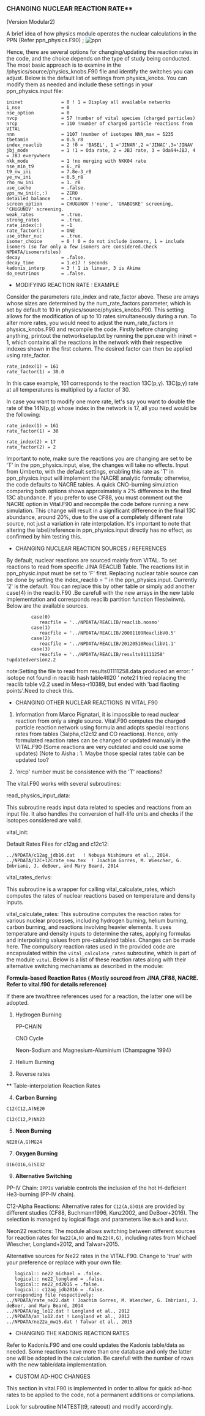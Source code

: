 ### CHANGING NUCLEAR REACTION RATE**

(Version Modular2)

A brief idea of how physics module operates the nuclear calculations in the PPN (Refer ppn_physics.F90) ; 
![ppn](ppnb.png)











Hence, there are several options for changing/updating the reaction rates in the code, and the choice depends on the type of study being conducted. The most basic approach is to examine in the /physics/source/physics_knobs.F90 file and identify the switches you can adjust. Below is the default list of settings from physics_knobs. You can modify them as needed and include these settings in your ppn_physics.input file:
```
ininet              = 0 ! 1 = Display all available networks
i_nse               = 0
nse_option          = 0
nvcp                = 57 !number of vital species (charged particles)
nrcp                = 110 !number of charged particle reactions from VITAL
nnn                 = 1107 !number of isotopes NNN_max = 5235 
tbetamin            = 0.5_r8
index_reaclib       = 2 !0 = 'BASEL', 1 ='JINAR',2 ='JINAC',3='JINAV
jbj_mode            = 1 !1 = Oda rate, 2 = JBJ rate, 3 = Oda94+JBJ, 4 = JBJ everywhere
nkk_mode            = 1 !no merging with NKK04 rate 
nse_min_t9          = 6._r8
t9_nw_ini           = 7.8e-3_r8
ye_nw_ini           = 0.5_r8
rho_nw_ini          = 1._r8
use_cache           = .false.
yps_nw_ini(:,:)     = ZERO
detailed_balance    = .true.
screen_option       = CHUGUNOV !'none', 'GRABOSKE' screening, 'CHUGUNOV' screening.
weak_rates          = .true.
strong_rates        = .true.
rate_index(:)       = -1
rate_factor(:)      = ONE
use_other_nuc       = .true.
isomer_choice       = 0 ! 0 = do not include isomers, 1 = include isomers (so far only a few isomers are considered.Check NPDATA/isomersfiles)
decay               = .false.
decay_time          = 1.e17 ! seconds
kadonis_interp      = 3 ! 1 is linear, 3 is Akima
do_neutrinos        = .false.
```
- MODIFYING REACTION RATE : EXAMPLE 

Consider the parameters rate_index and rate_factor  above. These are arrays whose sizes are determined by the num_rate_factors parameter, which is set by default to 10 in physics/source/physics_knobs.F90. 
This setting allows for the modification of up to 10 rates simultaneously during a run. To alter more rates, you would need to adjust the num_rate_factors in physics_knobs.F90 and recompile the code.
Firstly before changing anything, printout the networksetup.txt by running the ppn.exe with ininet = 1, which contains all the reactions in the network with their respective indexes shown in the first column. 
The desired factor can then be applied using rate_factor.
```
rate_index(1) = 161
rate_factor(1) = 30.0
```
In this case example, 161 corresponds to the reaction 13C(p,γ).
13C(p,γ) rate at all temperatures is multiplied by a factor of 30.

In case you want to modify one more rate, let's say  you want to double the rate of the 14N(p,g) whose index in the network is 17, all you need would be the following:
```
rate_index(1) = 161 
rate_factor(1) = 30
     
rate_index(2) = 17 
rate_factor(2) = 2
```
Important to note, make sure the reactions you are changing are set to be 'T' in the ppn_physics.input, else, the changes will take no effects.
Input from Umberto, with the default settings, enabling this rate as 'T' in ppn_physics.input will implement the NACRE analytic formula; otherwise, the code defaults to NACRE tables. A quick CNO-burning simulation comparing both options shows approximately a 2% difference in the final 13C abundance. If you prefer to use CF88, you must comment out the NACRE option in Vital.F90 and recompile the code before running a new simulation. This change will result in a significant difference in the final 13C abundance, around 20%, due to the use of a completely different rate source, not just a variation in rate interpolation. It's important to note that altering the label/reference in ppn_physics.input directly has no effect, as confirmed by him testing this.

- CHANGING NUCLEAR REACTION SOURCES / REFERENCES
  
By default, nuclear reactions are sourced mainly from VITAL. To set reactions to read from specific JINA REACLIB Table. The reactions list in ppn_physic.input must be set to 'F' first.
Replacing nuclear table source can be done by setting the index_reaclib = '' in the ppn_physics.input. Currently '2' is the default. You can replace this by other table or simply add another case(4) in the reaclib.F90 .Be carefull with the new arrays in the new table implementation and corresponds reaclib partition function files(winvn). Below are the available sources.
```
         case(0)
            reacfile = '../NPDATA/REACLIB/reaclib.nosmo'
         case(1)
            reacfile = '../NPDATA/REACLIB/20081109ReaclibV0.5'
         case(2)
            reacfile = '../NPDATA/REACLIB/20120510ReaclibV1.1'
         case(3)
            reacfile = '../NPDATA/REACLIB/results01111258' !updatedversion2.2
```
note:Setting the file to read from results01111258.data produced an error: ' isotope not found in reaclib hash table4tl20 ' 
note2:I tried replacing the reaclib table v2.2 used in Mesa-r10389, but ended with 'bad flaoting points'.Need to check this.

- CHANGING OTHER NUCLEAR REACTIONS IN VITAL.F90 

1. Information from Marco Pignatari, it is impossible to read nuclear reaction from only a single source. Vital.F90 computes the charged particle reaction network using formula and adopts special reactions rates from tables (3alpha,c12c12 and CO reactions). Hence, only formulated reaction rates can be changed or updated manually in the VITAL.F90 (Some reactions are very outdated and could use some updates)
(Note to Aisha : 1. Maybe those special rates table can be updated too?

2. 'nrcp' number must be consistence with the 'T' reactions?

The vital.F90 works with several subroutines:

read_physics_input_data:

This subroutine reads input data related to species and reactions from an input file. It also handles the conversion of half-life units and checks if the isotopes considered are valid.

vital_init:

Default Rates Files for c12ag and c12c12:
```
../NPDATA/c12ag_jdb16.dat   ! Nobuya Nishimura et al., 2014.
../NPDATA/12C+12Crate_new.tex  ! Joachim Gorres, M. Wiescher, G. Imbriani, J. deBoer, and Mary Beard, 2014
```

vital_rates_derivs:

This subroutine is a wrapper for calling vital_calculate_rates, which computes the rates of nuclear reactions based on temperature and density inputs.

vital_calculate_rates:
This subroutine computes the reaction rates for various nuclear processes, including hydrogen burning, helium burning, carbon burning, and reactions involving heavier elements. It uses temperature and density inputs to determine the rates, applying formulas and interpolating values from pre-calculated tables. Changes can be made here.
The compulsory reaction rates used in the provided code are encapsulated within the `vital_calculate_rates` subroutine, which is part of the module `vital`. Below is a list of these reaction rates along with their alternative switching mechanisms as described in the module:

**Formula-based Reaction Rates ( Mostly sourced from JINA,CF88, NACRE. Refer to vital.f90 for details reference)**

If there are two/three references used for a reaction, the latter one will be adopted.
1. Hydrogen Burning

   PP-CHAIN

   CNO Cycle

   Neon-Sodium and Magnesium-Aluminium (Champagne 1994)
3. Helium Burning
4. Reverse rates

** Table-interpolation Reaction Rates   

4. **Carbon Burning**

`C12(C12,A)NE20` 

`C12(C12,P)NA23` 

5. **Neon Burning**
   
`NE20(A,G)MG24` 

7. **Oxygen Burning**
   
`O16(O16,G)SI32`

9. **Alternative Switching**
    
 PP-IV Chain: `IPPIV` variable controls the inclusion of the hot H-deficient He3-burning (PP-IV chain).

 C12-Alpha Reactions: Alternative rates for `C12(A,G)O16` are provided by different studies (CF88, Buchmann1996, Kunz2002, and DeBoer+2016). The selection is managed by logical flags and parameters like `Buch` and `kunz`.

Neon22 reactions: The module allows switching between different sources for reaction rates for `Ne22(A,N)` and `Ne22(A,G)`, including rates from Michael Wiescher, Longland+2012, and Talwar+2015. 

Alternative sources for Ne22 rates in the VITAL.F90. Change to 'true' with your preference or replace with your own file: 
```
   logical:: ne22_michael = .false.
   logical:: ne22_longland = .false.
   logical:: ne22_nd2015 = .false.
   logical:: c12ag_jdb2016 = .false.
corresponding file respectively:
../NPDATA/rate_ne22.dat ! Joachim Gorres, M. Wiescher, G. Imbriani, J. deBoer, and Mary Beard, 2014
../NPDATA/ag_lo12.dat ! Longland et al., 2012
../NPDATA/an_lo12.dat ! Longland et al., 2012
../NPDATA/ne22a_mw15.dat ! Talwar et al., 2015
```
- CHANGING THE KADONIS REACTION RATES

Refer to Kadonis.F90 and one could updates the Kadonis table/data as needed. Some reactions have more than one database and only the latter one will be adopted in the calculation. Be carefull with the number of rows with the new table/data implementation. 

  
- CUSTOM AD-HOC CHANGES 
  
This section in vital.F90 is implemented in order to allow for quick ad-hoc rates
to be applied to the code, not a permanent additions or compilations.

Look for subroutine N14TEST(t9, rateout) and modify accordingly.

